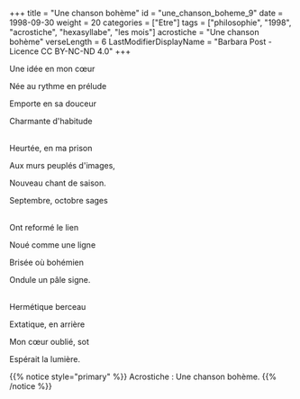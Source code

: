+++
title = "Une chanson bohème"
id = "une_chanson_boheme_9"
date = 1998-09-30
weight = 20
categories = ["Etre"]
tags = ["philosophie", "1998", "acrostiche", "hexasyllabe", "les mois"]
acrostiche = "Une chanson bohème"
verseLength = 6
LastModifierDisplayName = "Barbara Post - Licence CC BY-NC-ND 4.0"
+++

Une idée en mon cœur

Née au rythme en prélude

Emporte en sa douceur

Charmante d'habitude

 \
Heurtée, en ma prison

Aux murs peuplés d'images,

Nouveau chant de saison.

Septembre, octobre sages

 \
Ont reformé le lien

Noué comme une ligne

Brisée où bohémien

Ondule un pâle signe.

 \
Hermétique berceau

Extatique, en arrière

Mon cœur oublié, sot

Espérait la lumière.

{{% notice style="primary" %}}
Acrostiche : Une chanson bohème.
{{% /notice %}}
